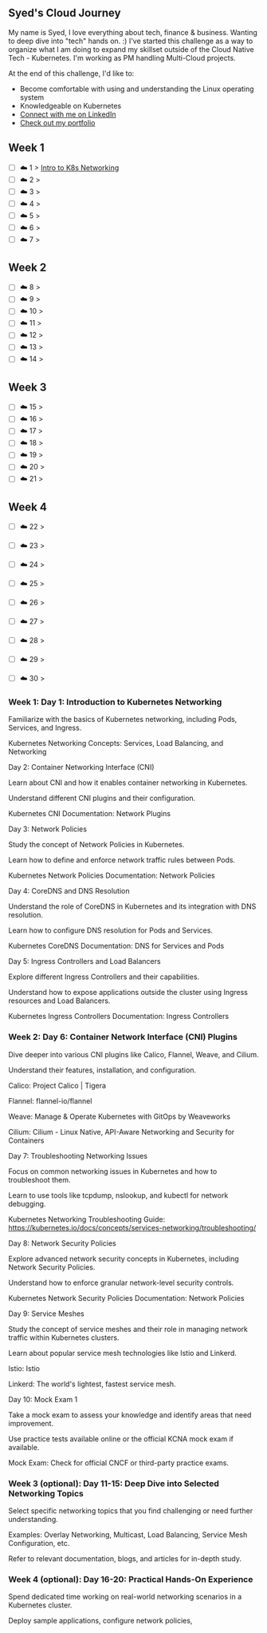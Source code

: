 ## Syed's Cloud Journey

My name is Syed, I love everything about tech, finance & business. Wanting to deep dive into "tech" hands on. :) 
I've started this challenge as a way to organize what I am doing to expand my skillset outside of the Cloud Native Tech - Kubernetes. I'm working as PM handling Multi-Cloud projects. 

At the end of this challenge, I'd like to:
- Become comfortable with using and understanding the Linux operating system
- Knowledgeable on Kubernetes
- [Connect with me on LinkedIn](https://www.linkedin.com/in/syedhadii)
- [Check out my portfolio](https://syedcreates.com)

## Week 1

- [ ] ☁️ 1 > [Intro to K8s Networking](Journey/001/Readme.md)
- [ ] ☁️ 2 > 
- [ ] ☁️ 3 > 
- [ ] ☁️ 4 > 
- [ ] ☁️ 5 > 
- [ ] ☁️ 6 > 
- [ ] ☁️ 7 > 

## Week 2

- [ ] ☁️ 8 > 
- [ ] ☁️ 9 > 
- [ ] ☁️ 10 > 
- [ ] ☁️ 11 > 
- [ ] ☁️ 12 > 
- [ ] ☁️ 13 > 
- [ ] ☁️ 14 >
 
## Week 3 
 
- [ ] ☁️ 15 > 
- [ ] ☁️ 16 > 
- [ ] ☁️ 17 >  
- [ ] ☁️ 18 > 
- [ ] ☁️ 19 > 
- [ ] ☁️ 20 >  
- [ ] ☁️ 21 > 

## Week 4

- [ ] ☁️ 22 > 
- [ ] ☁️ 23 >
- [ ] ☁️ 24 >
- [ ] ☁️ 25 > 
- [ ] ☁️ 26 >
- [ ] ☁️ 27 >
- [ ] ☁️ 28 > 
- [ ] ☁️ 29 >
- [ ] ☁️ 30 >
  

<h3> Week 1: Day 1: Introduction to Kubernetes Networking </h3>

Familiarize with the basics of Kubernetes networking, including Pods, Services, and Ingress.

Kubernetes Networking Concepts: Services, Load Balancing, and Networking 

Day 2: Container Networking Interface (CNI)

Learn about CNI and how it enables container networking in Kubernetes.

Understand different CNI plugins and their configuration.

Kubernetes CNI Documentation: Network Plugins 

Day 3: Network Policies

Study the concept of Network Policies in Kubernetes.

Learn how to define and enforce network traffic rules between Pods.

Kubernetes Network Policies Documentation: Network Policies 

Day 4: CoreDNS and DNS Resolution

Understand the role of CoreDNS in Kubernetes and its integration with DNS resolution.

Learn how to configure DNS resolution for Pods and Services.

Kubernetes CoreDNS Documentation: DNS for Services and Pods 

Day 5: Ingress Controllers and Load Balancers

Explore different Ingress Controllers and their capabilities.

Understand how to expose applications outside the cluster using Ingress resources and Load Balancers.

Kubernetes Ingress Controllers Documentation: Ingress Controllers 

<h3> Week 2: Day 6: Container Network Interface (CNI) Plugins </h3>

Dive deeper into various CNI plugins like Calico, Flannel, Weave, and Cilium.

Understand their features, installation, and configuration.

Calico: Project Calico | Tigera 

Flannel: flannel-io/flannel 

Weave: Manage & Operate Kubernetes with GitOps by Weaveworks 

Cilium: Cilium - Linux Native, API-Aware Networking and Security for Containers 

Day 7: Troubleshooting Networking Issues

Focus on common networking issues in Kubernetes and how to troubleshoot them.

Learn to use tools like tcpdump, nslookup, and kubectl for network debugging.

Kubernetes Networking Troubleshooting Guide: https://kubernetes.io/docs/concepts/services-networking/troubleshooting/

Day 8: Network Security Policies

Explore advanced network security concepts in Kubernetes, including Network Security Policies.

Understand how to enforce granular network-level security controls.

Kubernetes Network Security Policies Documentation: Network Policies 

Day 9: Service Meshes

Study the concept of service meshes and their role in managing network traffic within Kubernetes clusters.

Learn about popular service mesh technologies like Istio and Linkerd.

Istio: Istio 

Linkerd: The world's lightest, fastest service mesh. 

Day 10: Mock Exam 1

Take a mock exam to assess your knowledge and identify areas that need improvement.

Use practice tests available online or the official KCNA mock exam if available.

Mock Exam: Check for official CNCF or third-party practice exams.

<h3> Week 3 (optional): Day 11-15: Deep Dive into Selected Networking Topics </h3> 

Select specific networking topics that you find challenging or need further understanding.

Examples: Overlay Networking, Multicast, Load Balancing, Service Mesh Configuration, etc.

Refer to relevant documentation, blogs, and articles for in-depth study.

<h3> Week 4 (optional): Day 16-20: Practical Hands-On Experience </h3> 

Spend dedicated time working on real-world networking scenarios in a Kubernetes cluster.

Deploy sample applications, configure network policies,
